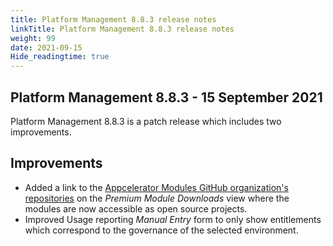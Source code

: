```yaml
---
title: Platform Management 8.8.3 release notes
linkTitle: Platform Management 8.8.3 release notes
weight: 99
date: 2021-09-15
Hide_readingtime: true
---
```


## Platform Management 8.8.3 - 15 September 2021

Platform Management 8.8.3 is a patch release which includes two improvements.

## Improvements

* Added a link to the [Appcelerator Modules GitHub organization's repositories](https://github.com/orgs/appcelerator-modules/repositories) on the _Premium Module Downloads_ view where the modules are now accessible as open source projects.
* Improved Usage reporting _Manual Entry_ form to only show entitlements which correspond to the governance of the selected environment.
